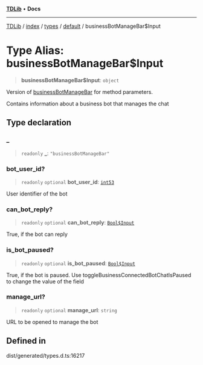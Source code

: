 [**TDLib**](../../../../../../README.md) • **Docs**

***

[TDLib](../../../../../../modules.md) / [index](../../../../../README.md) / [types](../../../README.md) / [default](../README.md) / businessBotManageBar$Input

# Type Alias: businessBotManageBar$Input

> **businessBotManageBar$Input**: `object`

Version of [businessBotManageBar](businessBotManageBar-1.md) for method parameters.

Contains information about a business bot that manages the chat

## Type declaration

### \_

> `readonly` **\_**: `"businessBotManageBar"`

### bot\_user\_id?

> `readonly` `optional` **bot\_user\_id**: [`int53`](int53-1.md)

User identifier of the bot

### can\_bot\_reply?

> `readonly` `optional` **can\_bot\_reply**: [`Bool$Input`](Bool$Input.md)

True, if the bot can reply

### is\_bot\_paused?

> `readonly` `optional` **is\_bot\_paused**: [`Bool$Input`](Bool$Input.md)

True, if the bot is paused. Use toggleBusinessConnectedBotChatIsPaused to change the value of the field

### manage\_url?

> `readonly` `optional` **manage\_url**: `string`

URL to be opened to manage the bot

## Defined in

dist/generated/types.d.ts:16217
